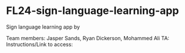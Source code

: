 # FL24-sign-language-learning-app
Sign language learning app by

Team members: Jasper Sands, Ryan Dickerson, Mohammed Ali
TA:
Instructions/Link to access:
